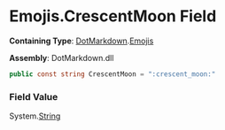# Emojis\.CrescentMoon Field

**Containing Type**: [DotMarkdown](../../README.md)\.[Emojis](../README.md)

**Assembly**: DotMarkdown\.dll

```csharp
public const string CrescentMoon = ":crescent_moon:"
```

### Field Value

System\.[String](https://docs.microsoft.com/en-us/dotnet/api/system.string)